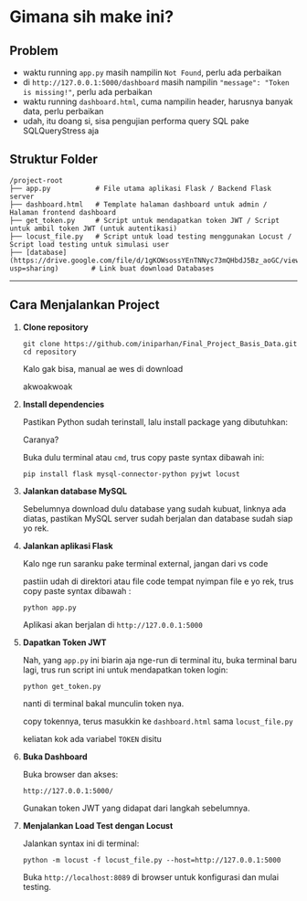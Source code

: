 # Gimana sih make ini?

## Problem

- waktu running `app.py` masih nampilin `Not Found`, perlu ada perbaikan 
- di `http://127.0.0.1:5000/dashboard` masih nampilin `"message": "Token is missing!"`, perlu ada perbaikan 
- waktu running `dashboard.html`, cuma nampilin header, harusnya banyak data, perlu perbaikan
- udah, itu doang si, sisa pengujian performa query SQL pake  SQLQueryStress aja


## Struktur Folder

```
/project-root
├── app.py           # File utama aplikasi Flask / Backend Flask server
├── dashboard.html   # Template halaman dashboard untuk admin / Halaman frontend dashboard
├── get_token.py     # Script untuk mendapatkan token JWT / Script untuk ambil token JWT (untuk autentikasi)
├── locust_file.py   # Script untuk load testing menggunakan Locust / Script load testing untuk simulasi user
├── [database](https://drive.google.com/file/d/1gKOWsossYEnTNNyc73mQHbdJ5Bz_aoGC/view?usp=sharing)        # Link buat download Databases
```

---

## Cara Menjalankan Project

1. **Clone repository**

   ```
   git clone https://github.com/iniparhan/Final_Project_Basis_Data.git
   cd repository
   ```

   Kalo gak bisa, manual ae wes di download
   
   akwoakwoak

2. **Install dependencies**

   Pastikan Python sudah terinstall, lalu install package yang dibutuhkan:

    Caranya?

    Buka dulu terminal atau `cmd`, trus copy paste syntax dibawah ini:
   ```
   pip install flask mysql-connector-python pyjwt locust
   ```

3. **Jalankan database MySQL**
    
    Sebelumnya download dulu database yang sudah kubuat, linknya ada diatas, pastikan MySQL server sudah berjalan dan database sudah siap yo rek.

4. **Jalankan aplikasi Flask**

    Kalo nge run saranku pake terminal external, jangan dari vs code

    pastiin udah di direktori atau file code tempat nyimpan file e yo rek, trus copy paste syntax dibawah :

   ```
   python app.py
   ```

   Aplikasi akan berjalan di `http://127.0.0.1:5000`

5. **Dapatkan Token JWT**

    Nah, yang `app.py` ini biarin aja nge-run di terminal itu, buka terminal baru lagi, trus run script ini untuk mendapatkan token login:

   ```
   python get_token.py
   ```

   nanti di terminal bakal munculin token nya.

   copy tokennya, terus masukkin ke `dashboard.html` sama `locust_file.py`

   keliatan kok ada variabel `TOKEN` disitu

6. **Buka Dashboard**

   Buka browser dan akses:

   ```
   http://127.0.0.1:5000/
   ```

   Gunakan token JWT yang didapat dari langkah sebelumnya.

7. **Menjalankan Load Test dengan Locust**

   Jalankan syntax ini di terminal:

   ```
   python -m locust -f locust_file.py --host=http://127.0.0.1:5000
   ```

   Buka `http://localhost:8089` di browser untuk konfigurasi dan mulai testing.

